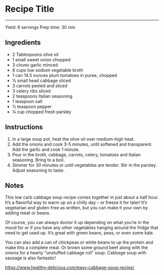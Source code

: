 # Recipe Title
---
Yield: 6 servings
Prep time: 30 min

## Ingredients
- 2 Tablespoons olive oil
- 1 small sweet onion chopped
- 3 cloves garlic minced
- 8 cups low sodium vegetable broth
- 1 can 14.5 ounces plum tomatoes in puree, chopped
- ½ small head cabbage sliced
- 3 carrots peeled and sliced
- 3 celery ribs sliced
- 2 teaspoons Italian seasoning
- 1 teaspoon salt
- ½ teaspoon pepper
- ¼ cup chopped fresh parsley

## Instructions
1. In a large soup pot, heat the olive oil over medium-high heat.
2. Add the onions and cook 3-5 minutes, until softened and transparent. Add the garlic and cook 1 minute.
3. Pour in the broth, cabbage, carrots, celery, tomatoes and Italian seasoning. Bring to a boil. 
4. Simmer for 30 minutes or until vegetables are tender. Stir in the parsley. Adjust seasoning to taste.

## Notes

This low carb cabbage soup recipe comes together in just about a half hour. It’s a flavorful way to warm up on a chilly day – or freeze it for later! It’s vegetarian and gluten-free as written, but you can make it your own by adding meat or beans.

Of course, you can always doctor it up depending on what you’re in the mood for or if you have any other vegetables hanging around the fridge that need to get used up. It’s great with green beans, peas, or even some kale.

You can also add a can of chickpeas or white beans to up the protein and make this a complete meal. Or brown some ground beef along with the onions for a hearty “unstuffed cabbage roll” soup. Cabbage soup with sausage is also fantastic!

https://www.healthy-delicious.com/easy-cabbage-soup-recipe/
